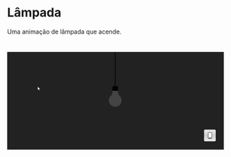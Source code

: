 # Lâmpada
Uma animação de lâmpada que acende.

<h1 aling="center">
  <img alt="readme" title="readme" src="./lampada-gif.gif">
</h1>
